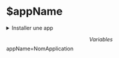 # $appName

<details>
  <summary>Installer une app</summary>
  
Cloner le projet: `clone https://github.com/levydanqc/$appName.git $appName`
Entrer dans le dossier du projet: `cd $appName`

</details>

$$ Variables $$
appName=NomApplication
